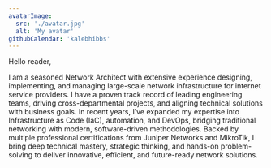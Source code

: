 ```yaml
---
avatarImage:
  src: './avatar.jpg'
  alt: 'My avatar'
githubCalendar: 'kalebhibbs'
---
```


Hello reader,

I am a seasoned Network Architect with extensive experience designing, implementing, and managing large-scale network infrastructure for internet service providers. I have a proven track record of leading engineering teams, driving cross-departmental projects, and aligning technical solutions with business goals. In recent years, I’ve expanded my expertise into Infrastructure as Code (IaC), automation, and DevOps, bridging traditional networking with modern, software-driven methodologies. Backed by multiple professional certifications from Juniper Networks and MikroTik, I bring deep technical mastery, strategic thinking, and hands-on problem-solving to deliver innovative, efficient, and future-ready network solutions.
